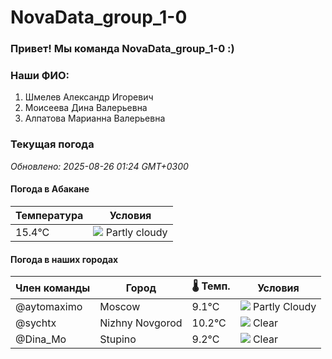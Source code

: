 # NovaData_group_1-0
### Привет! Мы команда NovaData_group_1-0 :)

### Наши ФИО:
1. Шмелев Александр Игоревич
2. Моисеева Дина Валерьевна
3. Алпатова Марианна Валерьевна

### Текущая погода
<!-- WEATHER:START -->
_Обновлено: 2025-08-26 01:24 GMT+0300_

#### Погода в Абакане

| Температура | Условия |
|-------------|----------|
| 15.4°C     | ![](https://cdn.weatherapi.com/weather/64x64/night/116.png) Partly cloudy |

#### Погода в наших городах

| Член команды  | Город               | 🌡️ Темп.  | Условия          |
|---------------|---------------------|-----------|--------------------|
| @aytomaximo    | Moscow              |    9.1°C | ![](https://cdn.weatherapi.com/weather/64x64/night/116.png) Partly Cloudy |
| @sychtx        | Nizhny Novgorod     |   10.2°C | ![](https://cdn.weatherapi.com/weather/64x64/night/113.png) Clear        |
| @Dina_Mo       | Stupino             |    9.2°C | ![](https://cdn.weatherapi.com/weather/64x64/night/113.png) Clear        |

<!-- WEATHER:END -->
